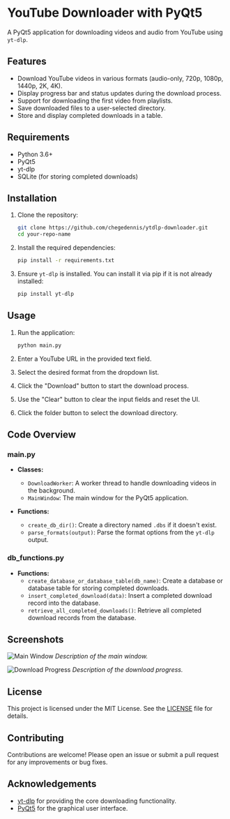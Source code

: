 # YouTube Downloader with PyQt5

A PyQt5 application for downloading videos and audio from YouTube using `yt-dlp`.

## Features

- Download YouTube videos in various formats (audio-only, 720p, 1080p, 1440p, 2K, 4K).
- Display progress bar and status updates during the download process.
- Support for downloading the first video from playlists.
- Save downloaded files to a user-selected directory.
- Store and display completed downloads in a table.

## Requirements

- Python 3.6+
- PyQt5
- yt-dlp
- SQLite (for storing completed downloads)

## Installation

1. Clone the repository:

   ```bash
   git clone https://github.com/chegedennis/ytdlp-downloader.git
   cd your-repo-name
   ```

2. Install the required dependencies:

   ```bash
   pip install -r requirements.txt
   ```

3. Ensure `yt-dlp` is installed. You can install it via pip if it is not already installed:

   ```bash
   pip install yt-dlp
   ```

## Usage

1. Run the application:

   ```bash
   python main.py
   ```

2. Enter a YouTube URL in the provided text field.

3. Select the desired format from the dropdown list.

4. Click the "Download" button to start the download process.

5. Use the "Clear" button to clear the input fields and reset the UI.

6. Click the folder button to select the download directory.

## Code Overview

### main.py

- **Classes:**

  - `DownloadWorker`: A worker thread to handle downloading videos in the background.
  - `MainWindow`: The main window for the PyQt5 application.

- **Functions:**
  - `create_db_dir()`: Create a directory named `.dbs` if it doesn't exist.
  - `parse_formats(output)`: Parse the format options from the `yt-dlp` output.

### db_functions.py

- **Functions:**
  - `create_database_or_database_table(db_name)`: Create a database or database table for storing completed downloads.
  - `insert_completed_download(data)`: Insert a completed download record into the database.
  - `retrieve_all_completed_downloads()`: Retrieve all completed download records from the database.

## Screenshots

![Main Window](path/to/screenshot1.png)
_Description of the main window._

![Download Progress](path/to/screenshot2.png)
_Description of the download progress._

## License

This project is licensed under the MIT License. See the [LICENSE](LICENSE) file for details.

## Contributing

Contributions are welcome! Please open an issue or submit a pull request for any improvements or bug fixes.

## Acknowledgements

- [yt-dlp](https://github.com/yt-dlp/yt-dlp) for providing the core downloading functionality.
- [PyQt5](https://www.riverbankcomputing.com/software/pyqt/intro) for the graphical user interface.
